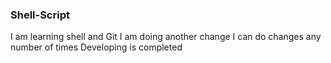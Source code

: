 ### Shell-Script
I am learning shell and Git
I am doing another change
I can do changes any number of times
Developing is completed